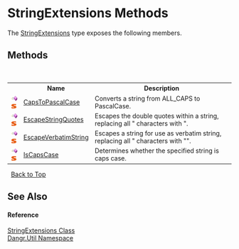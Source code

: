 # StringExtensions Methods
 

The <a href="T_Dangr_Util_StringExtensions">StringExtensions</a> type exposes the following members.


## Methods
&nbsp;<table><tr><th></th><th>Name</th><th>Description</th></tr><tr><td>![Public method](media/pubmethod.gif "Public method")![Static member](media/static.gif "Static member")</td><td><a href="M_Dangr_Util_StringExtensions_CapsToPascalCase">CapsToPascalCase</a></td><td>
Converts a string from ALL_CAPS to PascalCase.</td></tr><tr><td>![Public method](media/pubmethod.gif "Public method")![Static member](media/static.gif "Static member")</td><td><a href="M_Dangr_Util_StringExtensions_EscapeStringQuotes">EscapeStringQuotes</a></td><td>
Escapes the double quotes within a string, replacing all " characters with \".</td></tr><tr><td>![Public method](media/pubmethod.gif "Public method")![Static member](media/static.gif "Static member")</td><td><a href="M_Dangr_Util_StringExtensions_EscapeVerbatimString">EscapeVerbatimString</a></td><td>
Escapes a string for use as verbatim string, replacing all " characters with "".</td></tr><tr><td>![Public method](media/pubmethod.gif "Public method")![Static member](media/static.gif "Static member")</td><td><a href="M_Dangr_Util_StringExtensions_IsCapsCase">IsCapsCase</a></td><td>
Determines whether the specified string is caps case.</td></tr></table>&nbsp;
<a href="#stringextensions-methods">Back to Top</a>

## See Also


#### Reference
<a href="T_Dangr_Util_StringExtensions">StringExtensions Class</a><br /><a href="N_Dangr_Util">Dangr.Util Namespace</a><br />